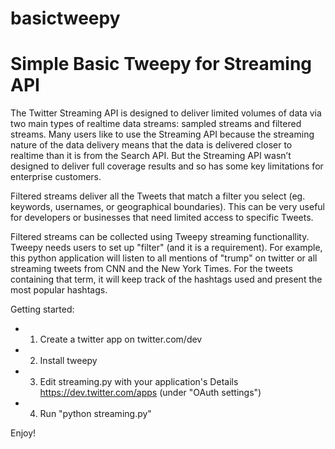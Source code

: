 # basictweepy

Simple Basic Tweepy for Streaming API
================
The Twitter Streaming API is designed to deliver limited volumes of data via two main types of realtime data streams: sampled streams and filtered streams. Many users like to use the Streaming API because the streaming nature of the data delivery means that the data is delivered closer to realtime than it is from the Search API. But the Streaming API wasn’t designed to deliver full coverage results and so has some key limitations for enterprise customers. 

Filtered streams deliver all the Tweets that match a filter you select (eg. keywords, usernames, or geographical boundaries). This can be very useful for developers or businesses that need limited access to specific Tweets.

Filtered streams can be collected using Tweepy streaming functionallity. Tweepy needs users to set up "filter" (and it is a requirement). For example, this python application will listen to all mentions of "trump" on twitter or all streaming tweets from CNN and the New York Times. For the tweets containing that term, it will keep track of the hashtags used and present the most popular hashtags.

Getting started:
* 1. Create a twitter app on twitter.com/dev
* 2. Install tweepy
* 3. Edit streaming.py with your application's Details https://dev.twitter.com/apps (under "OAuth settings")
* 4. Run "python streaming.py"

Enjoy!
